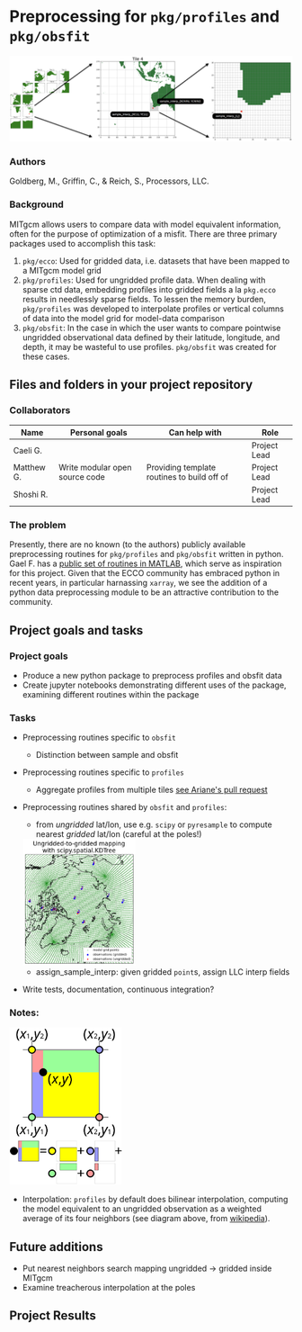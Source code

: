 # Preprocessing for `pkg/profiles` and `pkg/obsfit`
![LLC grid interpolation diagram](images/llc_interp_diagram.png)
### Authors
Goldberg, M., Griffin, C., & Reich, S., Processors, LLC.

### Background
MITgcm allows users to compare data with model equivalent information, often for the purpose of optimization of a misfit. There are three primary packages used to accomplish this task:
1. `pkg/ecco`: Used for gridded data, i.e. datasets that have been mapped to a MITgcm model grid
2. `pkg/profiles`: Used for ungridded profile data. When dealing with sparse ctd data, embedding profiles into gridded fields a la `pkg.ecco` results in needlessly sparse fields. To lessen the memory burden, `pkg/profiles` was developed to interpolate profiles or vertical columns of data into the model grid for model-data comparison
3. `pkg/obsfit`: In the case in which the user wants to compare pointwise ungridded observational data defined by their latitude, longitude, and depth, it may be wasteful to use profiles. `pkg/obsfit` was created for these cases.


## Files and folders in your project repository

### Collaborators

| Name | Personal goals | Can help with | Role |
| ------------- | ------------- | ------------- | ------------- |
| Caeli G. | | | Project Lead |
| Matthew G. | Write modular open source code | Providing template routines to build off of | Project Lead |
| Shoshi R. | | | Project Lead |

### The problem

Presently, there are no known (to the authors) publicly available preprocessing routines for `pkg/profiles` and `pkg/obsfit` written in python. Gael F. has a [public set of routines in MATLAB](https://github.com/MITgcm/MITprof), which serve as inspiration for this project. Given that the ECCO community has embraced python in recent years, in particular harnassing `xarray`, we see the addition of a python data preprocessing module to be an attractive contribution to the community.

## Project goals and tasks

### Project goals

* Produce a new python package to preprocess profiles and obsfit data
* Create jupyter notebooks demonstrating different uses of the package, examining different routines within the package

### Tasks
* Preprocessing routines specific to `obsfit`
  * Distinction between sample and obsfit
* Preprocessing routines specific to `profiles`
  * Aggregate profiles from multiple tiles [see Ariane's pull request](https://github.com/MITgcm/MITgcm/pull/836)
* Preprocessing routines shared by `obsfit` and `profiles`:
  * from _ungridded_ lat/lon, use e.g. `scipy` or `pyresample` to compute nearest _gridded_ lat/lon (careful at the poles!) 
  <img src="images/ungrd_to_grd.png" alt="ungridded to gridded mapping" width="200"/>
  
  * assign_sample_interp: given gridded `point`s, assign LLC interp fields
* Write tests, documentation, continuous integration?

### Notes:
<img src="images/bilinear_interp.png" alt="bilinear interpolation" width="200"/>

- Interpolation: `profiles` by default does bilinear interpolation, computing the model equivalent to an ungridded observation as a weighted average of its four neighbors (see diagram above, from [wikipedia](https://en.wikipedia.org/wiki/Bilinear_interpolation)).

## Future additions
- Put nearest neighbors search mapping ungridded -> gridded inside MITgcm
- Examine treacherous interpolation at the poles

## Project Results

